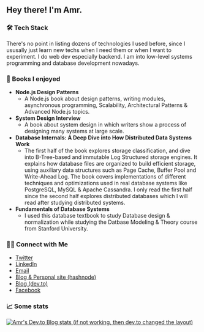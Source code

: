 ## Hey there! I'm Amr.

### 🛠 Tech Stack

There's no point in listing dozens of technologies I used before, since I ususally just learn new techs when I need them or when I want to experiment. I do web dev especially backend. I am into low-level systems programming and database development nowadays.

### 📖 Books I enjoyed

- **Node.js Design Patterns**
  - A Node.js book about design patterns, writing modules, asynchronous programming, Scalability, Architectural Patterns &     Advanced Node.js topics.
- **System Design Interview**
  - A book about system design in which writers show a process of designing many systems at large scale.
- **Database Internals: A Deep Dive into How Distributed Data Systems Work**
  - The first half of the book explores storage classification, and dive into B-Tree-based and immutable Log Structured storage engines. It explains how database files are organized to build efficient storage, using auxiliary data structures such as Page Cache, Buffer Pool and Write-Ahead Log. The book covers implementations of different techniques and optimizations used in real database systems like PostgreSQL, MySQL & Apache Cassandra. I only read the first half since the second half explores distributed databases which I will read after studying distributed systems.
- **Fundamentals of Database Systems**
  - I used this database textbook to study Database design & normalization while studying the Datbase Modeling & Theory course from Stanford University.

### 🤝🏻 Connect with Me

<p align="center">
<ul>
  <li>
    <a href="https://twitter.com/Amr__Elmohamady" target="_blank" >Twitter</a> 
  </li>
  <li>
    <a href="https://www.linkedin.com/in/amr-elmohamady" target="_blank" >LinkedIn</a>
  </li>
  <li>
    <a href="mailto:amr.osama.elmohamady@gmail.com">Email</a>
  </li>
  <li>
    <a href="https://amrelmohamady.hashnode.dev/" target="_blank" >Blog & Personal site (hashnode)</a>
  </li>
  <li>
    <a href="https://dev.to/amrelmohamady" target="_blank" >Blog (dev.to)</a>
  </li>
  <li>
    <a href="https://www.facebook.com/amr.elmohamady.1426/" target="_blank" >Facebook</a>
  </li>
</ul>
</p>

### 📈 Some stats
<a href="https://dev.to/amrelmohamady" target="_blank">
  <img src="https://amrelmohamady-devto-stats.cyclic.app/" alt="Amr's Dev.to Blog stats (if not working, then dev.to changed the layout)" />
</a>
